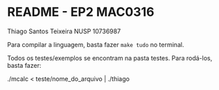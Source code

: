# README - EP2 MAC0316

Thiago Santos Teixeira NUSP 10736987

Para compilar a linguagem, basta fazer `make tudo` no terminal. 

Todos os testes/exemplos se encontram na pasta testes. Para rodá-los, basta fazer:

./mcalc < teste/nome_do_arquivo | ./thiago



